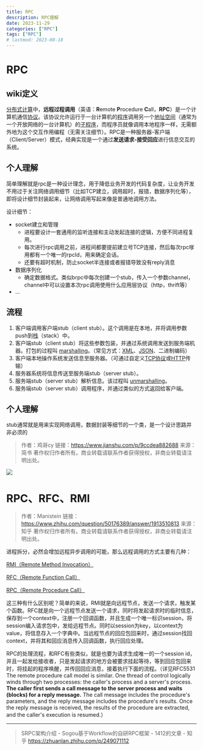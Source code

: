 ```yaml
---
title: RPC
description: RPC理解
date: 2023-11-29
categories: ["RPC"]
tags: ["RPC"]
# lastmod: 2023-08-18
---
```


# RPC

## wiki定义

[分布式计算](https://zh.wikipedia.org/wiki/分布式计算)中，**远程过程调用**（英语：**R**emote **P**rocedure **C**all，**RPC**）是一个计算机通信[协议](https://zh.wikipedia.org/wiki/網絡傳輸協議)。该协议允许运行于一台计算机的[程序](https://zh.wikipedia.org/wiki/程序)调用另一个[地址空间](https://zh.wikipedia.org/wiki/地址空间)（通常为一个开放网络的一台计算机）的[子程序](https://zh.wikipedia.org/wiki/子程序)，而程序员就像调用本地程序一样，无需额外地为这个交互作用编程（无需关注细节）。RPC是一种服务器-客户端（Client/Server）模式，经典实现是一个通过**发送请求-接受回应**进行信息交互的系统。

## 个人理解

简单理解就是rpc是一种设计理念，用于降低业务开发的代码复杂度，让业务开发不用过于关注网络调用细节（比如TCP建立，调用超时，报错，数据序列化等），即将设计细节封装起来，让网络调用写起来像是普通地调用方法。

设计细节：

- socket建立和管理
  - 进程要设计一套通用的监听连接和主动发起连接的逻辑，方便不同进程复用。
  - 每次进行rpc调用之前，进程间都要提前建立号TCP连接，然后每次rpc嗲用都有一个唯一的rpcId，用来确定会话。
  - 还要有超时机制，防止socket半连接或者报错导致没有reply消息
- 数据序列化
  - 确定数据格式。类似brpc中每次创建一个stub，传入一个参数channel，channel中可以设置本次rpc调用使用什么应用层协议（http，thrift等）
- ...

## 流程

1. 客户端调用客户端stub（client stub）。这个调用是在本地，并将调用参数push到[栈](https://zh.wikipedia.org/wiki/栈)（stack）中。
2. 客户端stub（client stub）将这些参数包装，并通过系统调用发送到服务端机器。打包的过程叫 [marshalling](https://zh.wikipedia.org/wiki/Marshalling_(计算机科学))。（常见方式：[XML](https://zh.wikipedia.org/wiki/XML)、[JSON](https://zh.wikipedia.org/wiki/JSON)、二进制编码）
3. 客户端本地操作系统发送信息至服务器。（可通过自定义[TCP协议](https://zh.wikipedia.org/wiki/传输控制协议)或[HTTP](https://zh.wikipedia.org/wiki/HTTP)传输）
4. 服务器系统将信息传送至服务端stub（server stub）。
5. 服务端stub（server stub）解析信息。该过程叫 [unmarshalling](https://zh.wikipedia.org/wiki/Unmarshalling_(计算机科学))。
6. 服务端stub（server stub）调用程序，并通过类似的方式返回给客户端。

## 个人理解

stub通常就是用来实现网络调用，数据封装等细节的一个类，是一个设计思路并非必须的

> 作者：鸡哥cy
链接：https://www.jianshu.com/p/9ccdea882688
来源：简书
著作权归作者所有。商业转载请联系作者获得授权，非商业转载请注明出处。

![](/note/rpc.jpg)


# RPC、RFC、RMI

> 作者：Manistein
> 链接：https://www.zhihu.com/question/50176389/answer/1913510813
> 来源：知乎
> 著作权归作者所有。商业转载请联系作者获得授权，非商业转载请注明出处。

进程拆分，必然会增加远程异步调用的可能，那么远程调用的方式主要有几种：

[RMI（Remote Method Invocation）](https://link.zhihu.com/?target=https%3A//www.geeksforgeeks.org/remote-method-invocation-in-java/%23%3A~%3Atext%3DRemote%20Method%20Invocation%20(RMI)%20is%2Cor%20on%20a%20remote%20machine)

[RFC（Remote Function Call）](https://link.zhihu.com/?target=https%3A//docs.oracle.com/cd/B10463_01/integrate.904/b10408/rfc.htm)

[RPC（Remote Procedure Call）](https://link.zhihu.com/?target=https%3A//en.wikipedia.org/wiki/Remote_procedure_call%23%3A~%3Atext%3DIn%20distributed%20computing%2C%20a%20remote%2Cthe%20programmer%20explicitly%20coding%20the)

这三种有什么区别呢？简单的来说，RMI就是向远程节点，发送一个请求，触发某个函数。RFC就是向一个远程节点发送一个请求，同时将发起请求时的临时信息，保存到一个context中，注册一个回调函数，并且生成一个唯一标识session，将session编入请求包中，发给远程节点。同时以session为key，以context为value，将信息存入一个字典中。当远程节点的回应包回来时，通过session找回context，并将其和回应消息传入回调函数，执行回应处理。

RPC的处理流程，和RFC有些类似，就是也要为请求生成唯一的一个session id，并且一起发给接收者，只是发起请求的地方会被要求挂起等待，等到回应包回来时，将挂起的程序唤醒，并传回回应消息，接着执行下面的流程。（详见RFC5531 The remote procedure call model is similar.  One thread of control logically winds through two processes: the caller's process and a server's process.  **The caller first sends a call message to the server process and waits (blocks) for a reply message.**  The call message includes the procedure's parameters, and the reply message includes the procedure's results.  Once the reply message is received, the results of the procedure are extracted, and the caller's execution is resumed.）


---

> SRPC架构介绍 - Sogou基于Workflow的自研RPC框架 - 1412的文章 - 知乎
https://zhuanlan.zhihu.com/p/249071112